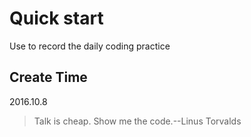 # Quick start
Use to record the daily coding practice


## Create Time
2016.10.8

> Talk is cheap. Show me the code.--Linus Torvalds
